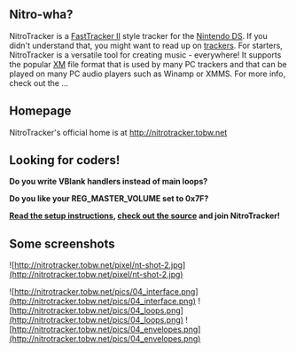## Nitro-wha? ##

NitroTracker is a [FastTracker II](http://en.wikipedia.org/wiki/FastTracker_2) style tracker for the [Nintendo DS](http://en.wikipedia.org/wiki/Nintendo_DS). If you didn't understand that, you might want to read up on [trackers](http://en.wikipedia.org/wiki/Tracker_%28music_software%29). For starters, NitroTracker is a versatile tool for creating music - everywhere! It supports the popular [XM](http://en.wikipedia.org/wiki/XM_%28file_format%29) file format that is used by many PC trackers and that can be played on many PC audio players such as Winamp or XMMS. For more info, check out the ...

## Homepage ##

NitroTracker's official home is at http://nitrotracker.tobw.net

## Looking for coders! ##

**Do you write VBlank handlers instead of main loops?**

**Do you like your REG\_MASTER\_VOLUME set to 0x7F?**

**[Read the setup instructions](http://code.google.com/p/nitrotracker/wiki/NitroTrackerDevelopmentSetup), [check out the source](http://code.google.com/p/nitrotracker/source/checkout) and join NitroTracker!**

## Some screenshots ##

![http://nitrotracker.tobw.net/pixel/nt-shot-2.jpg](http://nitrotracker.tobw.net/pixel/nt-shot-2.jpg)

![http://nitrotracker.tobw.net/pics/04_interface.png](http://nitrotracker.tobw.net/pics/04_interface.png) ![http://nitrotracker.tobw.net/pics/04_loops.png](http://nitrotracker.tobw.net/pics/04_loops.png) ![http://nitrotracker.tobw.net/pics/04_envelopes.png](http://nitrotracker.tobw.net/pics/04_envelopes.png)